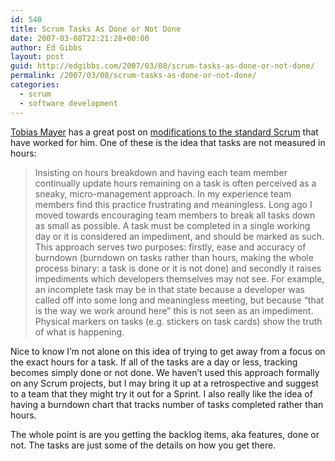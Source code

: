 ```yaml
---
id: 540
title: Scrum Tasks As Done or Not Done
date: 2007-03-08T22:21:28+00:00
author: Ed Gibbs
layout: post
guid: http://edgibbs.com/2007/03/08/scrum-tasks-as-done-or-not-done/
permalink: /2007/03/08/scrum-tasks-as-done-or-not-done/
categories:
  - scrum
  - software development
---
```

[Tobias Mayer](http://agilethinking.net/blog/about/) has a great post on [modifications to the standard Scrum](http://agilethinking.net/blog/2007/02/21/when-is-scrum-not-scrum/) that have worked for him. One of these is the idea that tasks are not measured in hours:

> Insisting on hours breakdown and having each team member continually update hours remaining on a task is often perceived as a sneaky, micro-management approach. In my experience team members find this practice frustrating and meaningless. Long ago I moved towards encouraging team members to break all tasks down as small as possible. A task must be completed in a single working day or it is considered an impediment, and should be marked as such. This approach serves two purposes: firstly, ease and accuracy of burndown (burndown on tasks rather than hours, making the whole process binary: a task is done or it is not done) and secondly it raises impediments which developers themselves may not see. For example, an incomplete task may be in that state because a developer was called off into some long and meaningless meeting, but because &ldquo;that is the way we work around here&rdquo; this is not seen as an impediment. Physical markers on tasks (e.g. stickers on task cards) show the truth of what is happening.

Nice to know I&#8217;m not alone on this idea of trying to get away from a focus on the exact hours for a task. If all of the tasks are a day or less, tracking becomes simply done or not done. We haven&#8217;t used this approach formally on any Scrum projects, but I may bring it up at a retrospective and suggest to a team that they might try it out for a Sprint. I also really like the idea of having a burndown chart that tracks number of tasks completed rather than hours.

The whole point is are you getting the backlog items, aka features, done or not. The tasks are just some of the details on how you get there.